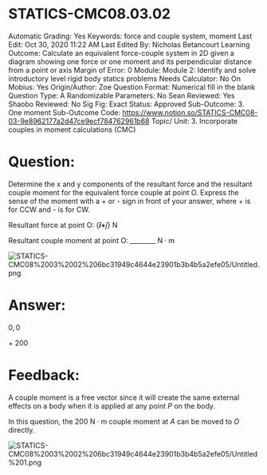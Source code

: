 # STATICS-CMC08.03.02

Automatic Grading: Yes
Keywords: force and couple system, moment
Last Edit: Oct 30, 2020 11:22 AM
Last Edited By: Nicholas Betancourt
Learning Outcome: Calculate an equivalent force-couple system in 2D given a diagram showing one force or one moment and its perpendicular distance from a point or axis
Margin of Error: 0
Module: Module 2: Identify and solve introductory level rigid body statics problems
Needs Calculator: No
On Mobius: Yes
Origin/Author: Zoe
Question Format: Numerical fill in the blank
Question Type: A
Randomizable Parameters: No
Sean Reviewed: Yes
Shaobo Reviewed: No
Sig Fig: Exact
Status: Approved
Sub-Outcome: 3. One moment
Sub-Outcome Code: https://www.notion.so/STATICS-CMC08-03-9e8962177a2d47ce9ecf784762961b68
Topic/ Unit: 3. Incorporate couples in moment calculations (CMC)

# Question:

Determine the x and y components of the resultant force and the resultant couple moment for the equivalent force couple at point O. Express the sense of the moment with a + or - sign in front of your answer, where + is for CCW and - is for CW.

Resultant force at point O: $\{$____$\hat{i}+$____$\hat{j}\} \text{~N}$

Resultant couple moment at point O: ________ $\text{N}\cdot\text{m}$

![STATICS-CMC08%2003%2002%206bc31949c4644e23901b3b4b5a2efe05/Untitled.png](STATICS-CMC08%2003%2002%206bc31949c4644e23901b3b4b5a2efe05/Untitled.png)

# Answer:

$0,0$

$+~200$

# Feedback:

A couple moment is a free vector since it will create the same external effects on a body when it is applied at any point $P$ on the body.

In this question, the 200 $\text{N}\cdot\text{m}$ couple moment at $A$ can be moved to $O$ directly.

![STATICS-CMC08%2003%2002%206bc31949c4644e23901b3b4b5a2efe05/Untitled%201.png](STATICS-CMC08%2003%2002%206bc31949c4644e23901b3b4b5a2efe05/Untitled%201.png)